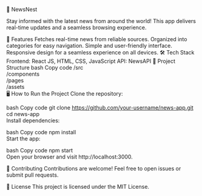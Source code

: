 📰 NewsNest

Stay informed with the latest news from around the world! This app delivers real-time updates and a seamless browsing experience.

🚀 Features
Fetches real-time news from reliable sources.
Organized into categories for easy navigation.
Simple and user-friendly interface.
Responsive design for a seamless experience on all devices.
🛠️ Tech Stack
Frontend: React JS, HTML, CSS, JavaScript
API:  NewsAPI
📂 Project Structure
bash
Copy code
/src  
  /components  
  /pages  
  /assets  
🖥️ How to Run the Project
Clone the repository:

bash
Copy code
git clone https://github.com/your-username/news-app.git  
cd news-app  
Install dependencies:

bash
Copy code
npm install  
Start the app:

bash
Copy code
npm start  
Open your browser and visit http://localhost:3000.


🌟 Contributing
Contributions are welcome! Feel free to open issues or submit pull requests.

📝 License
This project is licensed under the MIT License.

